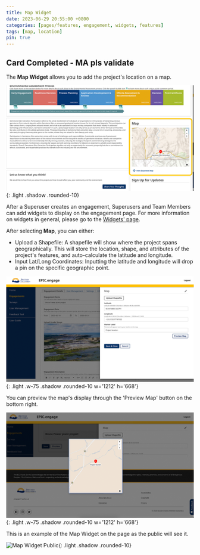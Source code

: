 ```yaml
---
title: Map Widget
date: 2023-06-29 20:55:00 +0800
categories: [pages/features, engagement, widgets, features]
tags: [map, location]
pin: true
---
```


## Card Completed - MA pls validate 

The **Map Widget** allows you to add the project's location on a map. 

![Map Widget Public](/assets/UserGuideImages/Images/map-widget/map-widget-map-widget-public-side.png){: .light .shadow .rounded-10}
  
After a Superuser creates an engagement, Superusers and Team Members can add widgets to display on the engagement page. For more information on widgets in general, please go to the [Widgets' page](/met-guide/posts/widgets/).

After selecting **Map**, you can either:
- Upload a Shapefile: A shapefile will show where the project spans geographically. This will store the location, shape, and attributes of the project's features, and auto-calculate the latitude and longitude.
- Input Lat/Long Coordinates: Inputting the latitude and longitude will drop a pin on the specific geographic point.
  
![Map Widget Internal](/assets/UserGuideImages/Images/map-widget/map-widget-internal-side.png){: .light .w-75 .shadow .rounded-10 w='1212' h='668'}
  
You can preview the map's display through the 'Preview Map' button on the bottom right.  

![Map Widget Preview](/assets/UserGuideImages/Images/map-widget/map-widget-map-preview.png){: .light .w-75 .shadow .rounded-10 w='1212' h='668'}

This is an example of the Map Widget on the page as the public will see it.

![Map Widget Public](/assets/UserGuideImages/Images/map-widget/map-widget-public-side-map-widget.png){: .light .shadow .rounded-10}
